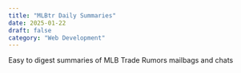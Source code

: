```yaml
---
title: "MLBtr Daily Summaries"
date: 2025-01-22
draft: false
category: "Web Development"
---
```


Easy to digest summaries of MLB Trade Rumors mailbags and chats 